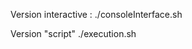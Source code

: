<!-- Comment construire votre framework -->

Version interactive :
./consoleInterface.sh

Version "script"
./execution.sh
